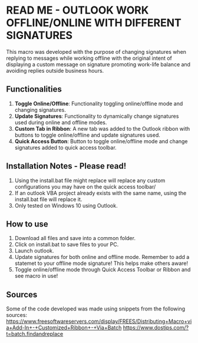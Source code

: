 # READ ME - OUTLOOK WORK OFFLINE/ONLINE WITH DIFFERENT SIGNATURES

This macro was developed with the purpose of changing signatures when replying to messages while working offline with the original intent
of displaying a custom message on signature promoting work-life balance and avoiding replies outside business hours. 

## Functionalities
1. **Toggle Online/Offline**: Functionality toggling online/offline mode and changing signatures.
2. **Update Signatures**: Functionality to dynamically change signatures used during online and offline modes.
3. **Custom Tab in Ribbon**: A new tab was added to the Outlook ribbon with buttons to toggle online/offline and update signatures used.
4. **Quick Access Button**: Button to toggle online/offline mode and change signatures added to quick access toolbar. 

## Installation Notes - Please read!
1. Using the install.bat file might replace will replace any custom configurations you may have on the quick access toolbar/
2. If an outlook VBA project already exists with the same name, using the install.bat file will replace it.
3. Only tested on Windows 10 using Outlook.

## How to use
1. Download all files and save into a common folder.
2. Click on install.bat to save files to your PC.
3. Launch outlook.
4. Update signatures for both online and offline mode. Remember to add a statemet to your offline mode signature! This helps make others 
aware!
5. Toggle online/offline mode through Quick Access Toolbar or Ribbon and see macro in use!

## Sources
Some of the code developed was made using snippets from the following sources:
https://www.freesoftwareservers.com/display/FREES/Distributing+Macro+via+Add-In+-+Customized+Ribbon+-+Via+Batch
https://www.dostips.com/?t=batch.findandreplace
